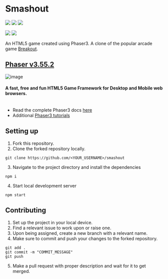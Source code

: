 # Smashout
![](https://camo.githubusercontent.com/264c442bebb8963501ac2922cb5f2fb13cbd5f6b37185de5e352233e773484db/68747470733a2f2f696d672e736869656c64732e696f2f62616467652f53544152253230544849532d5245504f5349544f52592d6379616e3f7374796c653d666f722d7468652d6261646765266c6f676f3d676974687562)
![](https://camo.githubusercontent.com/ce98a71a9faff159f0f00537dd08693cea68ca1d891f91c7e9021b8191d02fae/68747470733a2f2f696d672e736869656c64732e696f2f62616467652f48544d4c352d4533344632362e7376673f7374796c653d666f722d7468652d6261646765266c6f676f3d48544d4c35266c6f676f436f6c6f723d7768697465)
![](https://camo.githubusercontent.com/a2042e7183b80291f7a9b360ee5b0390cc7bb4ee163e0304d43659a5000ecba0/68747470733a2f2f696d672e736869656c64732e696f2f62616467652f4a6176615363726970742d4637444631452e7376673f7374796c653d666f722d7468652d6261646765266c6f676f3d4a617661536372697074266c6f676f436f6c6f723d626c61636b)

![](https://img.shields.io/github/issues/darkfalc0n/smashout?color=blueviolet&style=for-the-badge)
![](https://img.shields.io/github/issues-pr-closed/darkfalc0n/smashout?style=for-the-badge)

An HTML5 game created using Phaser3. A clone of the popular arcade game [Breakout](https://en.wikipedia.org/wiki/Breakout_(video_game)).



## [Phaser v3.55.2](https://phaser.io/)

![image](https://user-images.githubusercontent.com/59203815/219943402-4ecffa87-26c3-45e4-8026-b72b8251d7cd.png)

#### A fast, free and fun HTML5 Game Framework for Desktop and Mobile web browsers.<br></br>
- Read the complete Phaser3 docs [here](https://photonstorm.github.io/phaser3-docs/index.html)
- Additional [Phaser3 tutorials](https://www.youtube.com/playlist?list=PLDyH9Tk5ZdFzEu_izyqgPFtHJJXkc79no)

## Setting up
1. Fork this repository.
2. Clone the forked repository locally.
```
git clone https://github.com/<YOUR_USERNAME>/smashout
```
3. Navigate to the project directory and install the dependencies
```
npm i
```
4. Start local development server
```
npm start 
```
## Contributing
1. Set up the project in your local device.
2. Find a relevant issue to work upon or raise one.
3. Upon being assigned, create a new branch with a relevant name.
4. Make sure to commit and push your changes to the forked repository.
```
git add .
git commit -m "COMMIT_MESSAGE"
git push
```
5. Make a pull request with proper description and wait for it to get merged.




